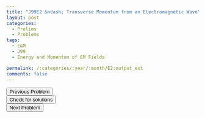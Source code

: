 ```yaml
---
title: "J99E2 &ndash; Transverse Momentum from an Electromagnetic Wave"
layout: post
categories:
  - Prelims
  - Problems
tags:
  - E&M
  - J99
  - Energy and Momentum of EM Fields

permalink: /:categories/:year/:month/E2:output_ext
comments: false
---
```

<object data="1999J2E.pdf" type="application/pdf" width="100%" height="500"></object>

<div class='navbar'>
	<div float='left'><button onclick="window.location='E1.html'" >Previous Problem</button></div>
	<div float='center'><button onclick="window.location='https://princetonprelim.com/prelim/2/'">Check for solutions</button></div>
	<div float='right'><button onclick="window.location='E3.html'" > Next Problem</button></div>
</div>
